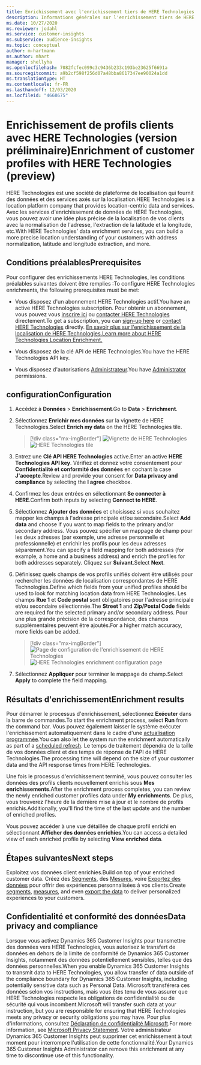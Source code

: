```yaml
---
title: Enrichissement avec l'enrichissement tiers de HERE Technologies
description: Informations générales sur l'enrichissement tiers de HERE Technologies.
ms.date: 10/27/2020
ms.reviewer: jodahl
ms.service: customer-insights
ms.subservice: audience-insights
ms.topic: conceptual
author: m-hartmann
ms.author: mhart
manager: shellyha
ms.openlocfilehash: 7082fcfec099c3c9436b233c193be23625f6691a
ms.sourcegitcommit: a9b2cf598f256d07a48bba8617347ee90024a1dd
ms.translationtype: HT
ms.contentlocale: fr-FR
ms.lasthandoff: 12/03/2020
ms.locfileid: "4668675"
---
```

# <a name="enrichment-of-customer-profiles-with-here-technologies-preview"></a><span data-ttu-id="444b0-103">Enrichissement de profils clients avec HERE Technologies (version préliminaire)</span><span class="sxs-lookup"><span data-stu-id="444b0-103">Enrichment of customer profiles with HERE Technologies (preview)</span></span>

<span data-ttu-id="444b0-104">HERE Technologies est une société de plateforme de localisation qui fournit des données et des services axés sur la localisation.</span><span class="sxs-lookup"><span data-stu-id="444b0-104">HERE Technologies is a location platform company that provides location-centric data and services.</span></span> <span data-ttu-id="444b0-105">Avec les services d'enrichissement de données de HERE Technologies, vous pouvez avoir une idée plus précise de la localisation de vos clients avec la normalisation de l'adresse, l'extraction de la latitude et la longitude, etc.</span><span class="sxs-lookup"><span data-stu-id="444b0-105">With HERE Technologies' data enrichment services, you can build a more precise location understanding of your customers with address normalization, latitude and longitude extraction, and more.</span></span>

## <a name="prerequisites"></a><span data-ttu-id="444b0-106">Conditions préalables</span><span class="sxs-lookup"><span data-stu-id="444b0-106">Prerequisites</span></span>

<span data-ttu-id="444b0-107">Pour configurer des enrichissements HERE Technologies, les conditions préalables suivantes doivent être remplies :</span><span class="sxs-lookup"><span data-stu-id="444b0-107">To configure HERE Technologies enrichments, the following prerequisites must be met:</span></span>

- <span data-ttu-id="444b0-108">Vous disposez d'un abonnement HERE Technologies actif.</span><span class="sxs-lookup"><span data-stu-id="444b0-108">You have an active HERE Technologies subscription.</span></span> <span data-ttu-id="444b0-109">Pour obtenir un abonnement, vous pouvez vous [inscrire ici](https://developer.here.com/sign-up?utm_medium=referral&utm_source=Microsoft-Dynamics-CI&create=Freemium-Basic) ou [contacter HERE Technologies](https://developer.here.com/help?utm_medium=referral&utm_source=Microsoft-Dynamics-CI#how-can-we-help-you) directement.</span><span class="sxs-lookup"><span data-stu-id="444b0-109">To get a subscription, you can [sign-up here](https://developer.here.com/sign-up?utm_medium=referral&utm_source=Microsoft-Dynamics-CI&create=Freemium-Basic) or [contact HERE Technologies](https://developer.here.com/help?utm_medium=referral&utm_source=Microsoft-Dynamics-CI#how-can-we-help-you) directly.</span></span> [<span data-ttu-id="444b0-110">En savoir plus sur l'enrichissement de la localisation de HERE Technologies.</span><span class="sxs-lookup"><span data-stu-id="444b0-110">Learn more about HERE Technologies Location Enrichment.</span></span>](https://developer.here.com/location-enrichment?cid=Dev-MicrosoftDynamics-DB-0-Dev-&utm_source=MicrosoftDynamics&utm_medium=referral&utm_campaign=Online_Dev_ReferralMicrosoft)

- <span data-ttu-id="444b0-111">Vous disposez de la clé API de HERE Technologies.</span><span class="sxs-lookup"><span data-stu-id="444b0-111">You have the HERE Technologies API key.</span></span>

- <span data-ttu-id="444b0-112">Vous disposez d'autorisations [Administrateur](permissions.md#administrator).</span><span class="sxs-lookup"><span data-stu-id="444b0-112">You have [Administrator](permissions.md#administrator) permissions.</span></span>

## <a name="configuration"></a><span data-ttu-id="444b0-113">configuration</span><span class="sxs-lookup"><span data-stu-id="444b0-113">Configuration</span></span>

1. <span data-ttu-id="444b0-114">Accédez à **Données** > **Enrichissement**.</span><span class="sxs-lookup"><span data-stu-id="444b0-114">Go to **Data** > **Enrichment**.</span></span>

1. <span data-ttu-id="444b0-115">Sélectionnez **Enrichir mes données** sur la vignette de HERE Technologies.</span><span class="sxs-lookup"><span data-stu-id="444b0-115">Select **Enrich my data** on the HERE Technologies tile.</span></span>

   > [!div class="mx-imgBorder"]
   > <span data-ttu-id="444b0-116">![Vignette de HERE Technologies](media/HERE-tile.png "Vignette de HERE Technologies")</span><span class="sxs-lookup"><span data-stu-id="444b0-116">![HERE Technologies tile](media/HERE-tile.png "HERE Technologies tile")</span></span>

1. <span data-ttu-id="444b0-117">Entrez une **Clé API HERE Technologies** active.</span><span class="sxs-lookup"><span data-stu-id="444b0-117">Enter an active **HERE Technologies API key**.</span></span> <span data-ttu-id="444b0-118">Vérifiez et donnez votre consentement pour **Confidentialité et conformité des données** en cochant la case **J'accepte**.</span><span class="sxs-lookup"><span data-stu-id="444b0-118">Review and provide your consent for **Data privacy and compliance** by selecting the **I agree** checkbox.</span></span> 

1. <span data-ttu-id="444b0-119">Confirmez les deux entrées en sélectionnant **Se connecter à HERE**.</span><span class="sxs-lookup"><span data-stu-id="444b0-119">Confirm both inputs by selecting **Connect to HERE**.</span></span>

1. <span data-ttu-id="444b0-120">Sélectionnez **Ajouter des données** et choisissez si vous souhaitez mapper les champs à l'adresse principale et/ou secondaire.</span><span class="sxs-lookup"><span data-stu-id="444b0-120">Select **Add data** and choose if you want to map fields to the primary and/or secondary address.</span></span> <span data-ttu-id="444b0-121">Vous pouvez spécifier un mappage de champ pour les deux adresses (par exemple, une adresse personnelle et professionnelle) et enrichir les profils pour les deux adresses séparément.</span><span class="sxs-lookup"><span data-stu-id="444b0-121">You can specify a field mapping for both addresses (for example, a home and a business address) and enrich the profiles for both addresses separately.</span></span> <span data-ttu-id="444b0-122">Cliquez sur **Suivant**.</span><span class="sxs-lookup"><span data-stu-id="444b0-122">Select **Next**.</span></span>

1. <span data-ttu-id="444b0-123">Définissez quels champs de vos profils unifiés doivent être utilisés pour rechercher les données de localisation correspondantes de HERE Technologies.</span><span class="sxs-lookup"><span data-stu-id="444b0-123">Define which fields from your unified profiles should be used to look for matching location data from HERE Technologies.</span></span> <span data-ttu-id="444b0-124">Les champs **Rue 1** et **Code postal** sont obligatoires pour l'adresse principale et/ou secondaire sélectionnée.</span><span class="sxs-lookup"><span data-stu-id="444b0-124">The **Street 1** and **Zip/Postal Code** fields are required for the selected primary and/or secondary address.</span></span> <span data-ttu-id="444b0-125">Pour une plus grande précision de la correspondance, des champs supplémentaires peuvent être ajoutés.</span><span class="sxs-lookup"><span data-stu-id="444b0-125">For a higher match accuracy, more fields can be added.</span></span>

   > [!div class="mx-imgBorder"]
   > <span data-ttu-id="444b0-126">![Page de configuration de l'enrichissement de HERE Technologies](media/enrichment-HERE-configuration.png "Page de configuration de l'enrichissement de HERE Technologies")</span><span class="sxs-lookup"><span data-stu-id="444b0-126">![HERE Technologies enrichment configuration page](media/enrichment-HERE-configuration.png "HERE Technologies enrichment configuration page")</span></span>

1. <span data-ttu-id="444b0-127">Sélectionnez **Appliquer** pour terminer le mappage de champ.</span><span class="sxs-lookup"><span data-stu-id="444b0-127">Select **Apply** to complete the field mapping.</span></span>

## <a name="enrichment-results"></a><span data-ttu-id="444b0-128">Résultats d'enrichissement</span><span class="sxs-lookup"><span data-stu-id="444b0-128">Enrichment results</span></span>

<span data-ttu-id="444b0-129">Pour démarrer le processus d'enrichissement, sélectionnez **Exécuter** dans la barre de commandes.</span><span class="sxs-lookup"><span data-stu-id="444b0-129">To start the enrichment process, select **Run** from the command bar.</span></span> <span data-ttu-id="444b0-130">Vous pouvez également laisser le système exécuter l'enrichissement automatiquement dans le cadre d'une [actualisation programmée](system.md#schedule-tab).</span><span class="sxs-lookup"><span data-stu-id="444b0-130">You can also let the system run the enrichment automatically as part of a [scheduled refresh](system.md#schedule-tab).</span></span> <span data-ttu-id="444b0-131">Le temps de traitement dépendra de la taille de vos données client et des temps de réponse de l'API de HERE Technologies.</span><span class="sxs-lookup"><span data-stu-id="444b0-131">The processing time will depend on the size of your customer data and the API response times from HERE Technologies.</span></span>

<span data-ttu-id="444b0-132">Une fois le processus d'enrichissement terminé, vous pouvez consulter les données des profils clients nouvellement enrichis sous **Mes enrichissements**.</span><span class="sxs-lookup"><span data-stu-id="444b0-132">After the enrichment process completes, you can review the newly enriched customer profiles data under **My enrichments**.</span></span> <span data-ttu-id="444b0-133">De plus, vous trouverez l'heure de la dernière mise à jour et le nombre de profils enrichis.</span><span class="sxs-lookup"><span data-stu-id="444b0-133">Additionally, you'll find the time of the last update and the number of enriched profiles.</span></span>

<span data-ttu-id="444b0-134">Vous pouvez accéder à une vue détaillée de chaque profil enrichi en sélectionnant **Afficher des données enrichies**.</span><span class="sxs-lookup"><span data-stu-id="444b0-134">You can access a detailed view of each enriched profile by selecting **View enriched data**.</span></span>

## <a name="next-steps"></a><span data-ttu-id="444b0-135">Étapes suivantes</span><span class="sxs-lookup"><span data-stu-id="444b0-135">Next steps</span></span>

<span data-ttu-id="444b0-136">Exploitez vos données client enrichies.</span><span class="sxs-lookup"><span data-stu-id="444b0-136">Build on top of your enriched customer data.</span></span> <span data-ttu-id="444b0-137">Créez des [Segments](segments.md), des [Mesures](measures.md), voire [Exportez des données](export-destinations.md) pour offrir des expériences personnalisées à vos clients.</span><span class="sxs-lookup"><span data-stu-id="444b0-137">Create [segments](segments.md), [measures](measures.md), and even [export the data](export-destinations.md) to deliver personalized experiences to your customers.</span></span>

## <a name="data-privacy-and-compliance"></a><span data-ttu-id="444b0-138">Confidentialité et conformité des données</span><span class="sxs-lookup"><span data-stu-id="444b0-138">Data privacy and compliance</span></span>

<span data-ttu-id="444b0-139">Lorsque vous activez Dynamics 365 Customer Insights pour transmettre des données vers HERE Technologies, vous autorisez le transfert de données en dehors de la limite de conformité de Dynamics 365 Customer Insights, notamment des données potentiellement sensibles, telles que des données personnelles.</span><span class="sxs-lookup"><span data-stu-id="444b0-139">When you enable Dynamics 365 Customer Insights to transmit data to HERE Technologies, you allow transfer of data outside of the compliance boundary for Dynamics 365 Customer Insights, including potentially sensitive data such as Personal Data.</span></span> <span data-ttu-id="444b0-140">Microsoft transférera ces données selon vos instructions, mais vous êtes tenu de vous assurer que HERE Technologies respecte les obligations de confidentialité ou de sécurité qui vous incombent.</span><span class="sxs-lookup"><span data-stu-id="444b0-140">Microsoft will transfer such data at your instruction, but you are responsible for ensuring that HERE Technologies meets any privacy or security obligations you may have.</span></span> <span data-ttu-id="444b0-141">Pour plus d'informations, consultez [Déclaration de confidentialité Microsoft](https://go.microsoft.com/fwlink/?linkid=396732).</span><span class="sxs-lookup"><span data-stu-id="444b0-141">For more information, see [Microsoft Privacy Statement](https://go.microsoft.com/fwlink/?linkid=396732).</span></span>
<span data-ttu-id="444b0-142">Votre administrateur Dynamics 365 Customer Insights peut supprimer cet enrichissement à tout moment pour interrompre l'utilisation de cette fonctionnalité.</span><span class="sxs-lookup"><span data-stu-id="444b0-142">Your Dynamics 365 Customer Insights Administrator can remove this enrichment at any time to discontinue use of this functionality.</span></span>
